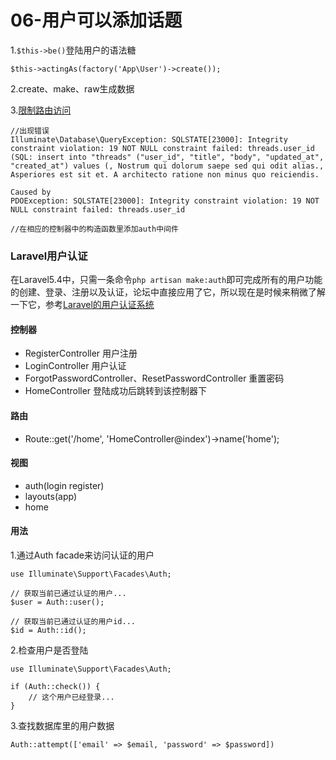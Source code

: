 # 06-用户可以添加话题
1.`$this->be()`登陆用户的语法糖

```
$this->actingAs(factory('App\User')->create());
```

2.create、make、raw生成数据

3.[限制路由访问](d.laravel-china.org/docs/5.4/authentication.html#限制路由访问)

```
//出现错误
Illuminate\Database\QueryException: SQLSTATE[23000]: Integrity constraint violation: 19 NOT NULL constraint failed: threads.user_id (SQL: insert into "threads" ("user_id", "title", "body", "updated_at", "created_at") values (, Nostrum qui dolorum saepe sed qui odit alias., Asperiores est sit et. A architecto ratione non minus quo reiciendis.

Caused by
PDOException: SQLSTATE[23000]: Integrity constraint violation: 19 NOT NULL constraint failed: threads.user_id

//在相应的控制器中的构造函数里添加auth中间件
```

### Laravel用户认证
在Laravel5.4中，只需一条命令`php artisan make:auth`即可完成所有的用户功能的创建、登录、注册以及认证，论坛中直接应用了它，所以现在是时候来稍微了解一下它，参考[Laravel的用户认证系统](d.laravel-china.org/docs/5.4/authentication.html#Laravel-的用户认证系统)

#### 控制器
* RegisterController 用户注册
* LoginController 用户认证
* ForgotPasswordController、ResetPasswordController 重置密码
* HomeController 登陆成功后跳转到该控制器下

#### 路由
* Route::get('/home', 'HomeController@index')->name('home');

#### 视图
* auth(login register)
* layouts(app)
* home

#### 用法
1.通过Auth facade来访问认证的用户

```
use Illuminate\Support\Facades\Auth;

// 获取当前已通过认证的用户...
$user = Auth::user();

// 获取当前已通过认证的用户id...
$id = Auth::id();
```
2.检查用户是否登陆

```
use Illuminate\Support\Facades\Auth;

if (Auth::check()) {
    // 这个用户已经登录...
}
```
3.查找数据库里的用户数据

```
Auth::attempt(['email' => $email, 'password' => $password])
```


